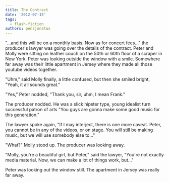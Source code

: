 ```yaml
---
title: The Contract
date: '2012-07-15'
tags:
  - flash-fiction
authors: pensjonatus
---
```


"...and this will be on a monthly basis. Now as for concert fees..." the
producer's lawyer was going over the details of the contract. Peter and Molly
were sitting on leather couch on the 50th or 60th floor of a scraper in New
York. Peter was looking outside the window with a smile. Somewhere far away was
their little apartment in Jersey where they made all those youtube videos
together.

<!-- truncate -->

"Uhm," said Molly finally, a little confused, but then she smiled bright, "Yeah,
it all sounds great."

"Yes," Peter nodded, "Thank you, sir, uhm, I mean Frank."

The producer nodded. He was a slick hipster type, young idealist turn successful
patron of arts "You guys are gonna make some good music for this generation."

The lawyer spoke again, "If I may interject, there is one more caveat. Peter,
you cannot be in any of the videos, or on stage. You will still be making music,
but we will use somebody else to..."

"What?" Molly stood up. The producer was looking away.

"Molly, you're a beautiful girl, but Peter," said the lawyer, "You're not
exactly media material. Now, we can make a lot of things work, but..."

Peter was looking out the window still. The apartment in Jersey was really far
away.
